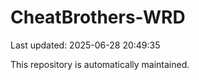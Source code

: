 # CheatBrothers-WRD

Last updated: 2025-06-28 20:49:35

This repository is automatically maintained.
